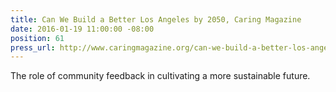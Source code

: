 ```yaml
---
title: Can We Build a Better Los Angeles by 2050, Caring Magazine
date: 2016-01-19 11:00:00 -08:00
position: 61
press_url: http://www.caringmagazine.org/can-we-build-a-better-los-angeles-by-2050/
---
```


The role of community feedback in cultivating a more sustainable future.
